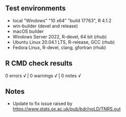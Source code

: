 ## Test environments
* local  "Windows" "10 x64" "build 17763",  R 4.1.2
* win-builder (devel and release)
* macOS builder
* Windows Server 2022, R-devel, 64 bit (rhub)
* Ubuntu Linux 20.04.1 LTS, R-release, GCC (rhub)
* Fedora Linux, R-devel, clang, gfortran (rhub)

## R CMD check results

0 errors √ | 0 warnings √ | 0 notes √

## Notes
* Update to fix issue raised by https://www.stats.ox.ac.uk/pub/bdr/noLD/TNRS.out 